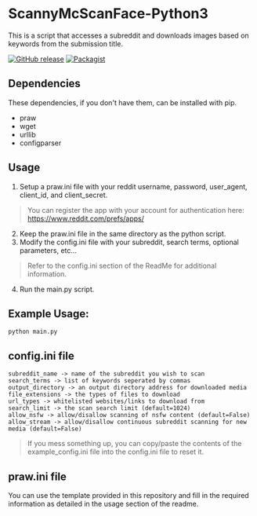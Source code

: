 # ScannyMcScanFace-Python3
This is a script that accesses a subreddit and downloads images based on keywords from the submission title.

[![GitHub release](https://img.shields.io/badge/Build-1.1-brightgreen.svg)](https://github.com/DuckBoss/ScannyMcScanFace-Python3/releases/latest)
[![Packagist](https://img.shields.io/badge/License-MIT-blue.svg)](https://github.com/DuckBoss/ScannyMcScanFace-Python3/blob/master/LICENSE)


## Dependencies
These dependencies, if you don't have them, can be installed with pip.
- praw
- wget
- urllib
- configparser

## Usage
1) Setup a praw.ini file with your reddit username, password, user_agent, client_id, and client_secret.
> You can register the app with your account for authentication here: https://www.reddit.com/prefs/apps/
2) Keep the praw.ini file in the same directory as the python script.
3) Modify the config.ini file with your subreddit, search terms, optional parameters, etc...
> Refer to the config.ini section of the ReadMe for additional information.
4) Run the main.py script.

## Example Usage:
```
python main.py
```

## config.ini file
```
subreddit_name -> name of the subreddit you wish to scan
search_terms -> list of keywords seperated by commas
output_directory -> an output directory address for downloaded media
file_extensions -> the types of files to download
url_types -> whitelisted websites/links to download from
search_limit -> the scan search limit (default=1024)
allow_nsfw -> allow/disallow scanning of nsfw content (default=False)
allow_stream -> allow/disallow continuous subreddit scanning for new media (default=False)
```
> If you mess something up, you can copy/paste the contents of the example_config.ini file into the config.ini file to reset it.

## praw.ini file
You can use the template provided in this repository and fill in the required information as detailed in the usage section of the readme.
